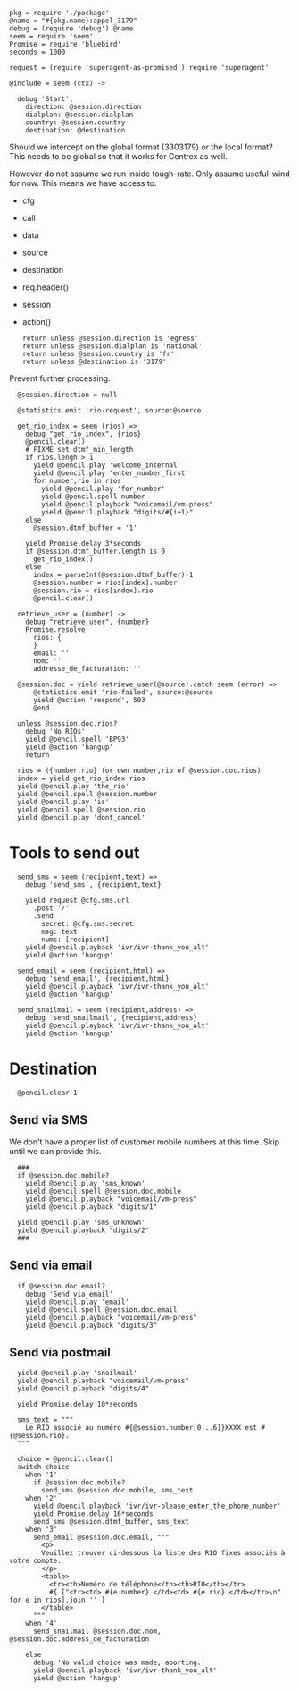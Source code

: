     pkg = require './package'
    @name = "#{pkg.name}:appel_3179"
    debug = (require 'debug') @name
    seem = require 'seem'
    Promise = require 'bluebird'
    seconds = 1000

    request = (require 'superagent-as-promised') require 'superagent'

    @include = seem (ctx) ->

      debug 'Start',
        direction: @session.direction
        dialplan: @session.dialplan
        country: @session.country
        destination: @destination

Should we intercept on the global format (3303179) or the local format?
This needs to be global so that it works for Centrex as well.

However do not assume we run inside tough-rate. Only assume useful-wind for now. This means we have access to:
- cfg
- call
- data
- source
- destination
- req.header()
- session
- action()

      return unless @session.direction is 'egress'
      return unless @session.dialplan is 'national'
      return unless @session.country is 'fr'
      return unless @destination is '3179'

Prevent further processing.

      @session.direction = null

      @statistics.emit 'rio-request', source:@source

      get_rio_index = seem (rios) =>
        debug "get_rio_index", {rios}
        @pencil.clear()
        # FIXME set dtmf_min_length
        if rios.lengh > 1
          yield @pencil.play 'welcome_internal'
          yield @pencil.play 'enter_number_first'
          for number,rio in rios
            yield @pencil.play 'for_number'
            yield @pencil.spell number
            yield @pencil.playback "voicemail/vm-press"
            yield @pencil.playback "digits/#{i+1}"
        else
          @session.dtmf_buffer = '1'

        yield Promise.delay 3*seconds
        if @session.dtmf_buffer.length is 0
          get_rio_index()
        else
          index = parseInt(@session.dtmf_buffer)-1
          @session.number = rios[index].number
          @session.rio = rios[index].rio
          @pencil.clear()

      retrieve_user = (number) ->
        debug "retrieve_user", {number}
        Promise.resolve
          rios: {
          }
          email: ''
          nom: ''
          addresse_de_facturation: ''

      @session.doc = yield retrieve_user(@source).catch seem (error) =>
          @statistics.emit 'rio-failed', source:@source
          yield @action 'respond', 503
          @end

      unless @session.doc.rios?
        debug 'No RIOs'
        yield @pencil.spell 'BP93'
        yield @action 'hangup'
        return

      rios = ({number,rio} for own number,rio of @session.doc.rios)
      index = yield get_rio_index rios
      yield @pencil.play 'the_rio'
      yield @pencil.spell @session.number
      yield @pencil.play 'is'
      yield @pencil.spell @session.rio
      yield @pencil.play 'dont_cancel'


Tools to send out
=================

      send_sms = seem (recipient,text) =>
        debug 'send_sms', {recipient,text}

        yield request @cfg.sms.url
          .post '/'
          .send
            secret: @cfg.sms.secret
            msg: text
            nums: [recipient]
        yield @pencil.playback 'ivr/ivr-thank_you_alt'
        yield @action 'hangup'

      send_email = seem (recipient,html) =>
        debug 'send_email', {recipient,html}
        yield @pencil.playback 'ivr/ivr-thank_you_alt'
        yield @action 'hangup'

      send_snailmail = seem (recipient,address) =>
        debug 'send_snailmail', {recipient,address}
        yield @pencil.playback 'ivr/ivr-thank_you_alt'
        yield @action 'hangup'


Destination
===========

      @pencil.clear 1

Send via SMS
------------

We don't have a proper list of customer mobile numbers at this time. Skip until we can provide this.

      ###
      if @session.doc.mobile?
        yield @pencil.play 'sms_known'
        yield @pencil.spell @session.doc.mobile
        yield @pencil.playback "voicemail/vm-press"
        yield @pencil.playback "digits/1"

      yield @pencil.play 'sms_unknown'
      yield @pencil.playback "digits/2"
      ###

Send via email
--------------

      if @session.doc.email?
        debug 'Send via email'
        yield @pencil.play 'email'
        yield @pencil.spell @session.doc.email
        yield @pencil.playback "voicemail/vm-press"
        yield @pencil.playback "digits/3"

Send via postmail
-----------------

      yield @pencil.play 'snailmail'
      yield @pencil.playback "voicemail/vm-press"
      yield @pencil.playback "digits/4"

      yield Promise.delay 10*seconds

      sms_text = """
        Le RIO associé au numéro #{@session.number[0...6]}XXXX est #{@session.rio}.
      """

      choice = @pencil.clear()
      switch choice
        when '1'
          if @session.doc.mobile?
            send_sms @session.doc.mobile, sms_text
        when '2'
          yield @pencil.playback 'ivr/ivr-please_enter_the_phone_number'
          yield Promise.delay 16*seconds
          send_sms @session.dtmf_buffer, sms_text
        when '3'
          send_email @session.doc.email, """
            <p>
            Veuillez trouver ci-dessous la liste des RIO fixes associés à votre compte.
            </p>
            <table>
              <tr><th>Numéro de téléphone</th><th>RIO</th></tr>
              #{ ["<tr><td> #{e.number} </td><td> #{e.rio} </td></tr>\n" for e in rios].join '' }
            </table>
          """
        when '4'
          send_snailmail @session.doc.nom, @session.doc.address_de_facturation

        else
          debug 'No valid choice was made, aborting.'
          yield @pencil.playback 'ivr/ivr-thank_you_alt'
          yield @action 'hangup'
